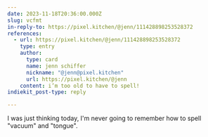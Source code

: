 ```yaml
---
date: 2023-11-18T20:36:00.000Z
slug: vcfmt
in-reply-to: https://pixel.kitchen/@jenn/111428898253528372
references:
  - url: https://pixel.kitchen/@jenn/111428898253528372
    type: entry
    author:
      type: card
      name: jenn schiffer
      nickname: "@jenn@pixel.kitchen"
      url: https://pixel.kitchen/@jenn
    content: i’m too old to have to spell!
indiekit_post-type: reply

---
```


I was just thinking today, I'm never going to remember how to spell "vacuum" and "tongue".


